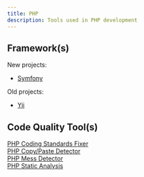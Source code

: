 ```yaml
---
title: PHP
description: Tools used in PHP development
---
```


## Framework(s)

New projects:<br>
 - [Symfony](https://symfony.com/what-is-symfony) <br>

Old projects:
 - [Yii](https://www.yiiframework.com/doc/guide/2.0/en/intro-yii)<br>
 
## Code Quality Tool(s)
 
 [PHP Coding Standards Fixer](https://github.com/FriendsOfPHP/PHP-CS-Fixer)<br>
 [PHP Copy/Paste Detector](https://github.com/sebastianbergmann/phpcpd)<br>
 [PHP Mess Detector](https://phpmd.org/)<br>
 [PHP Static Analysis](https://github.com/phpstan/phpstan)<br>
